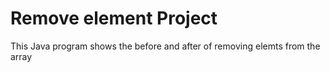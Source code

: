 # Remove element Project

This Java program shows the before and after of removing elemts from the array
